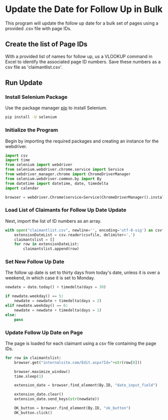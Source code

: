 # Update the Date for Follow Up in Bulk

This program will update the follow up date for a bulk set of pages using a provided .csv file with page IDs.

## Create the list of Page IDs

With a provided list of names for follow up, us a VLOOKUP command in Excel to identify the associated page ID numbers. Save these numbers as a csv file as 'claimantlist.csv'.

## Run Update

### Install Selenium Package

Use the package manager [pip](https://pip.pypa.io/en/stable/) to install Selenium.

```Bash
pip install -U selenium
```

### Initialize the Program

Begin by importing the required packages and creating an instance for the webdriver.

```Python
import csv
import time
from selenium import webdriver
from selenium.webdriver.chrome.service import Service
from webdriver_manager.chrome import ChromeDriverManager
from selenium.webdriver.common.by import By
from datetime import datetime, date, timedelta
import calendar

browser = webdriver.Chrome(service=Service(ChromeDriverManager().install()))
```

### Load List of Claimants for Follow Up Date Update

Next, import the list of ID numbers as an array.

```Python
with open("claimantlist.csv", newline='', encoding='utf-8-sig') as csvfile:
    extensionDateList = csv.reader(csvfile, delimiter=',')
    claimantslist = []
    for row in extensionDateList:
        claimantslist.append(row)
```

### Set New Follow Up Date
The follow up date is set to thirty days from today's date, unless it is over a weekend, in which case it is set to Monday.

```Python
newdate = date.today() + timedelta(days = 30)

if newdate.weekday() == 5:
    newdate = newdate + timedelta(days = 2)
elif newdate.weekday() == 6:
    newdate = newdate + timedelta(days = 1)
else:
    pass
```

### Update Follow Up Date on Page
The page is loaded for each claimant using a csv file containing the page IDs. 

```Python
for row in claimantslist:
    browser.get("internalsite.com/Edit.aspx?Id="+str(row[0]))

    browser.maximize_window()
    time.sleep(1)

    extension_date = browser.find_element(By.ID, "date_input_field")

    extension_date.clear()
    extension_date.send_keys(str(newdate))

    OK_button = browser.find_element(By.ID, "ok_button")
    OK_button.click()
```

